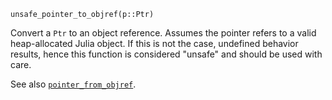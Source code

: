 ```
unsafe_pointer_to_objref(p::Ptr)
```

Convert a `Ptr` to an object reference. Assumes the pointer refers to a valid heap-allocated Julia object. If this is not the case, undefined behavior results, hence this function is considered "unsafe" and should be used with care.

See also [`pointer_from_objref`](@ref).

